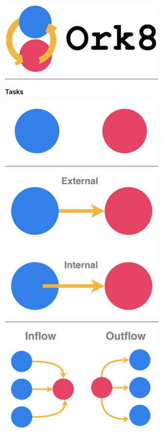 ![](images/ork8.png)

---

## Tasks

![](images/tasks.png)

---

![](images/external-internal.png)

---

![](images/flow.png)

